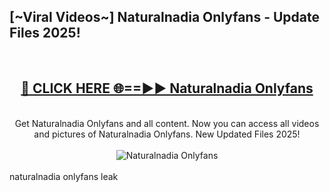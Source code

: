 <h2>[~Viral Videos~] Naturalnadia Onlyfans - Update Files 2025!</h2>
<br>
<div align="center">
<h2><a href="https://betterlinks.top/A2PfLJ" rel="nofollow">🔴 CLICK HERE 🌐==►► Naturalnadia Onlyfans</a></h2>
<br>
Get Naturalnadia Onlyfans and all content. Now you can access all videos and pictures of Naturalnadia Onlyfans. New Updated Files 2025!
<br>
<br>
<a href="https://betterlinks.top/A2PfLJ" rel="nofollow" data-target="animated-image.originalLink"><img src="https://i.ibb.co.com/WyWwxjT/player-gif2.gif" alt="Naturalnadia Onlyfans" style="max-width: 100%; display: inline-block;" data-target="animated-image.originalImage"></a>
</div>
<br>
naturalnadia onlyfans leak